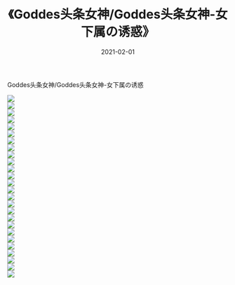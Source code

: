 ﻿---
layout: post
title:  《Goddes头条女神/Goddes头条女神-女下属の诱惑》
date:   2021-02-01
img: http://img.660000.xyz/Sharelink/网络美图/2021/Goddes头条女神/Goddes头条女神-女下属の诱惑/000.jpg
categories: [美女, 清纯, 唯美]
---

Goddes头条女神/Goddes头条女神-女下属の诱惑

 ![](http://img.660000.xyz/Sharelink/网络美图/2021/Goddes头条女神/Goddes头条女神-女下属の诱惑/001.jpg) <br>![](http://img.660000.xyz/Sharelink/网络美图/2021/Goddes头条女神/Goddes头条女神-女下属の诱惑/002.jpg) <br>![](http://img.660000.xyz/Sharelink/网络美图/2021/Goddes头条女神/Goddes头条女神-女下属の诱惑/003.jpg) <br>![](http://img.660000.xyz/Sharelink/网络美图/2021/Goddes头条女神/Goddes头条女神-女下属の诱惑/004.jpg) <br>![](http://img.660000.xyz/Sharelink/网络美图/2021/Goddes头条女神/Goddes头条女神-女下属の诱惑/005.jpg) <br>![](http://img.660000.xyz/Sharelink/网络美图/2021/Goddes头条女神/Goddes头条女神-女下属の诱惑/006.jpg) <br>![](http://img.660000.xyz/Sharelink/网络美图/2021/Goddes头条女神/Goddes头条女神-女下属の诱惑/007.jpg) <br>![](http://img.660000.xyz/Sharelink/网络美图/2021/Goddes头条女神/Goddes头条女神-女下属の诱惑/008.jpg) <br>![](http://img.660000.xyz/Sharelink/网络美图/2021/Goddes头条女神/Goddes头条女神-女下属の诱惑/009.jpg) <br>![](http://img.660000.xyz/Sharelink/网络美图/2021/Goddes头条女神/Goddes头条女神-女下属の诱惑/010.jpg) <br>![](http://img.660000.xyz/Sharelink/网络美图/2021/Goddes头条女神/Goddes头条女神-女下属の诱惑/011.jpg) <br>![](http://img.660000.xyz/Sharelink/网络美图/2021/Goddes头条女神/Goddes头条女神-女下属の诱惑/012.jpg) <br>![](http://img.660000.xyz/Sharelink/网络美图/2021/Goddes头条女神/Goddes头条女神-女下属の诱惑/013.jpg) <br>![](http://img.660000.xyz/Sharelink/网络美图/2021/Goddes头条女神/Goddes头条女神-女下属の诱惑/014.jpg) <br>![](http://img.660000.xyz/Sharelink/网络美图/2021/Goddes头条女神/Goddes头条女神-女下属の诱惑/015.jpg) <br>![](http://img.660000.xyz/Sharelink/网络美图/2021/Goddes头条女神/Goddes头条女神-女下属の诱惑/016.jpg) <br>![](http://img.660000.xyz/Sharelink/网络美图/2021/Goddes头条女神/Goddes头条女神-女下属の诱惑/017.jpg) <br>![](http://img.660000.xyz/Sharelink/网络美图/2021/Goddes头条女神/Goddes头条女神-女下属の诱惑/018.jpg) <br>![](http://img.660000.xyz/Sharelink/网络美图/2021/Goddes头条女神/Goddes头条女神-女下属の诱惑/019.jpg) <br>![](http://img.660000.xyz/Sharelink/网络美图/2021/Goddes头条女神/Goddes头条女神-女下属の诱惑/020.jpg) <br>![](http://img.660000.xyz/Sharelink/网络美图/2021/Goddes头条女神/Goddes头条女神-女下属の诱惑/021.jpg) <br>![](http://img.660000.xyz/Sharelink/网络美图/2021/Goddes头条女神/Goddes头条女神-女下属の诱惑/022.jpg) <br>![](http://img.660000.xyz/Sharelink/网络美图/2021/Goddes头条女神/Goddes头条女神-女下属の诱惑/023.jpg) <br>![](http://img.660000.xyz/Sharelink/网络美图/2021/Goddes头条女神/Goddes头条女神-女下属の诱惑/024.jpg) <br>![](http://img.660000.xyz/Sharelink/网络美图/2021/Goddes头条女神/Goddes头条女神-女下属の诱惑/025.jpg) <br>![](http://img.660000.xyz/Sharelink/网络美图/2021/Goddes头条女神/Goddes头条女神-女下属の诱惑/026.jpg) <br>